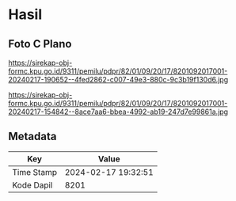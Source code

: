 # Hasil

## Foto C Plano

https://sirekap-obj-formc.kpu.go.id/9311/pemilu/pdpr/82/01/09/20/17/8201092017001-20240217-190652--4fed2862-c007-49e3-880c-9c3b19f130d6.jpg

https://sirekap-obj-formc.kpu.go.id/9311/pemilu/pdpr/82/01/09/20/17/8201092017001-20240217-154842--8ace7aa6-bbea-4992-ab19-247d7e99861a.jpg


## Metadata

| Key        | Value               |
| ---------- | ------------------- |
| Time Stamp | 2024-02-17 19:32:51 |
| Kode Dapil | 8201                |



